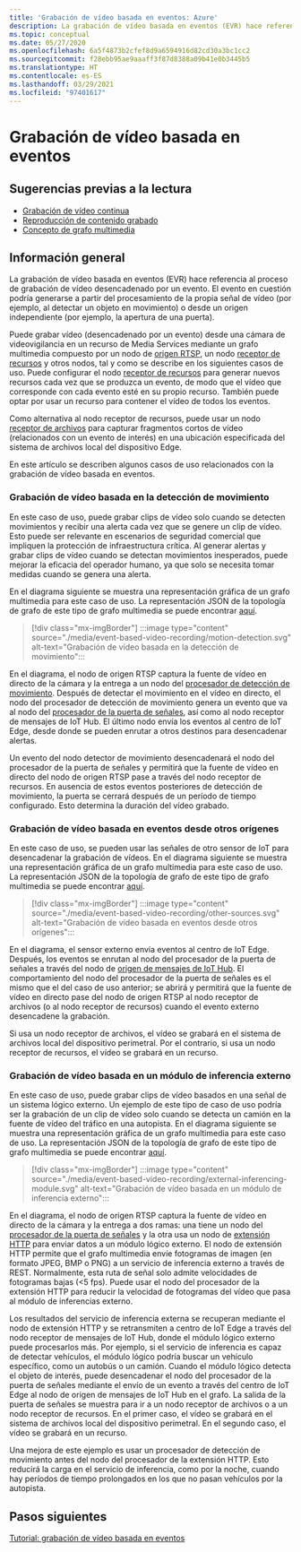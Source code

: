 ```yaml
---
title: 'Grabación de vídeo basada en eventos: Azure'
description: La grabación de vídeo basada en eventos (EVR) hace referencia al proceso de grabación de vídeo desencadenado por un evento. El evento en cuestión podría generarse a partir del procesamiento de la propia señal de vídeo (por ejemplo, al detectar un objeto en movimiento) o desde un origen independiente (por ejemplo, la apertura de una puerta).  En este artículo se describen algunos casos de uso relacionados con la grabación de vídeo basada en eventos.
ms.topic: conceptual
ms.date: 05/27/2020
ms.openlocfilehash: 6a5f4873b2cfef8d9a6594916d82cd30a3bc1cc2
ms.sourcegitcommit: f28ebb95ae9aaaff3f87d8388a09b41e0b3445b5
ms.translationtype: HT
ms.contentlocale: es-ES
ms.lasthandoff: 03/29/2021
ms.locfileid: "97401617"
---
```

# <a name="event-based-video-recording"></a>Grabación de vídeo basada en eventos  
 
## <a name="suggested-pre-reading"></a>Sugerencias previas a la lectura  

* [Grabación de vídeo continua](continuous-video-recording-concept.md)
* [Reproducción de contenido grabado](video-playback-concept.md)
* [Concepto de grafo multimedia](media-graph-concept.md)

## <a name="overview"></a>Información general 

La grabación de vídeo basada en eventos (EVR) hace referencia al proceso de grabación de vídeo desencadenado por un evento. El evento en cuestión podría generarse a partir del procesamiento de la propia señal de vídeo (por ejemplo, al detectar un objeto en movimiento) o desde un origen independiente (por ejemplo, la apertura de una puerta). 

Puede grabar vídeo (desencadenado por un evento) desde una cámara de videovigilancia en un recurso de Media Services mediante un grafo multimedia compuesto por un nodo de [origen RTSP](media-graph-concept.md#rtsp-source), un nodo [receptor de recursos](media-graph-concept.md#asset-sink) y otros nodos, tal y como se describe en los siguientes casos de uso. Puede configurar el nodo [receptor de recursos](media-graph-concept.md#asset-sink) para generar nuevos recursos cada vez que se produzca un evento, de modo que el vídeo que corresponde con cada evento esté en su propio recurso. También puede optar por usar un recurso para contener el vídeo de todos los eventos. 

Como alternativa al nodo receptor de recursos, puede usar un nodo [receptor de archivos](media-graph-concept.md#file-sink) para capturar fragmentos cortos de vídeo (relacionados con un evento de interés) en una ubicación especificada del sistema de archivos local del dispositivo Edge. 

En este artículo se describen algunos casos de uso relacionados con la grabación de vídeo basada en eventos.

### <a name="video-recording-based-on-motion-detection"></a>Grabación de vídeo basada en la detección de movimiento  

En este caso de uso, puede grabar clips de vídeo solo cuando se detecten movimientos y recibir una alerta cada vez que se genere un clip de vídeo. Esto puede ser relevante en escenarios de seguridad comercial que impliquen la protección de infraestructura crítica. Al generar alertas y grabar clips de vídeo cuando se detectan movimientos inesperados, puede mejorar la eficacia del operador humano, ya que solo se necesita tomar medidas cuando se genera una alerta.

En el diagrama siguiente se muestra una representación gráfica de un grafo multimedia para este caso de uso. La representación JSON de la topología de grafo de este tipo de grafo multimedia se puede encontrar [aquí](https://github.com/Azure/live-video-analytics/blob/master/MediaGraph/topologies/evr-motion-assets/topology.json).

> [!div class="mx-imgBorder"]
> :::image type="content" source="./media/event-based-video-recording/motion-detection.svg" alt-text="Grabación de vídeo basada en la detección de movimiento":::

En el diagrama, el nodo de origen RTSP captura la fuente de vídeo en directo de la cámara y la entrega a un nodo del [procesador de detección de movimiento](media-graph-concept.md#motion-detection-processor). Después de detectar el movimiento en el vídeo en directo, el nodo del procesador de detección de movimiento genera un evento que va al nodo del [procesador de la puerta de señales](media-graph-concept.md#signal-gate-processor), así como al nodo receptor de mensajes de IoT Hub. El último nodo envía los eventos al centro de IoT Edge, desde donde se pueden enrutar a otros destinos para desencadenar alertas. 

Un evento del nodo detector de movimiento desencadenará el nodo del procesador de la puerta de señales y permitirá que la fuente de vídeo en directo del nodo de origen RTSP pase a través del nodo receptor de recursos. En ausencia de estos eventos posteriores de detección de movimiento, la puerta se cerrará después de un período de tiempo configurado. Esto determina la duración del vídeo grabado.

### <a name="video-recording-based-on-events-from-other-sources"></a>Grabación de vídeo basada en eventos desde otros orígenes  

En este caso de uso, se pueden usar las señales de otro sensor de IoT para desencadenar la grabación de vídeos. En el diagrama siguiente se muestra una representación gráfica de un grafo multimedia para este caso de uso. La representación JSON de la topología de grafo de este tipo de grafo multimedia se puede encontrar [aquí](https://github.com/Azure/live-video-analytics/blob/master/MediaGraph/topologies/evr-hubMessage-files/topology.json).

> [!div class="mx-imgBorder"]
> :::image type="content" source="./media/event-based-video-recording/other-sources.svg" alt-text="Grabación de vídeo basada en eventos desde otros orígenes":::

En el diagrama, el sensor externo envía eventos al centro de IoT Edge. Después, los eventos se enrutan al nodo del procesador de la puerta de señales a través del nodo de [origen de mensajes de IoT Hub](media-graph-concept.md#iot-hub-message-source). El comportamiento del nodo del procesador de la puerta de señales es el mismo que el del caso de uso anterior; se abrirá y permitirá que la fuente de vídeo en directo pase del nodo de origen RTSP al nodo receptor de archivos (o al nodo receptor de recursos) cuando el evento externo desencadene la grabación. 

Si usa un nodo receptor de archivos, el vídeo se grabará en el sistema de archivos local del dispositivo perimetral. Por el contrario, si usa un nodo receptor de recursos, el vídeo se grabará en un recurso.

### <a name="video-recording-based-on-an-external-inferencing-module"></a>Grabación de vídeo basada en un módulo de inferencia externo 

En este caso de uso, puede grabar clips de vídeo basados en una señal de un sistema lógico externo. Un ejemplo de este tipo de caso de uso podría ser la grabación de un clip de vídeo solo cuando se detecta un camión en la fuente de vídeo del tráfico en una autopista. En el diagrama siguiente se muestra una representación gráfica de un grafo multimedia para este caso de uso. La representación JSON de la topología de grafo de este tipo de grafo multimedia se puede encontrar [aquí](https://github.com/Azure/live-video-analytics/blob/master/MediaGraph/topologies/evr-hubMessage-assets/topology.json).

> [!div class="mx-imgBorder"]
> :::image type="content" source="./media/event-based-video-recording/external-inferencing-module.svg" alt-text="Grabación de vídeo basada en un módulo de inferencia externo":::

En el diagrama, el nodo de origen RTSP captura la fuente de vídeo en directo de la cámara y la entrega a dos ramas: una tiene un nodo del [procesador de la puerta de señales](media-graph-concept.md#signal-gate-processor) y la otra usa un nodo de [extensión HTTP](media-graph-concept.md) para enviar datos a un módulo lógico externo. El nodo de extensión HTTP permite que el grafo multimedia envíe fotogramas de imagen (en formato JPEG, BMP o PNG) a un servicio de inferencia externo a través de REST. Normalmente, esta ruta de señal solo admite velocidades de fotogramas bajas (<5 fps). Puede usar el nodo del procesador de la extensión HTTP para reducir la velocidad de fotogramas del vídeo que pasa al módulo de inferencias externo.

Los resultados del servicio de inferencia externa se recuperan mediante el nodo de extensión HTTP y se retransmiten a centro de IoT Edge a través del nodo receptor de mensajes de IoT Hub, donde el módulo lógico externo puede procesarlos más. Por ejemplo, si el servicio de inferencia es capaz de detectar vehículos, el módulo lógico podría buscar un vehículo específico, como un autobús o un camión. Cuando el módulo lógico detecta el objeto de interés, puede desencadenar el nodo del procesador de la puerta de señales mediante el envío de un evento a través del centro de IoT Edge al nodo de origen de mensajes de IoT Hub en el grafo. La salida de la puerta de señales se muestra para ir a un nodo receptor de archivos o a un nodo receptor de recursos. En el primer caso, el vídeo se grabará en el sistema de archivos local del dispositivo perimetral. En el segundo caso, el vídeo se grabará en un recurso.

Una mejora de este ejemplo es usar un procesador de detección de movimiento antes del nodo del procesador de la extensión HTTP. Esto reducirá la carga en el servicio de inferencia, como por la noche, cuando hay períodos de tiempo prolongados en los que no pasan vehículos por la autopista. 

## <a name="next-steps"></a>Pasos siguientes

[Tutorial: grabación de vídeo basada en eventos](event-based-video-recording-tutorial.md)
